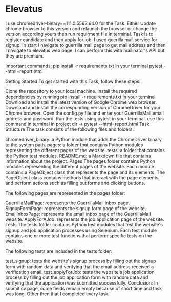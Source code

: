 # Elevatus
I use chromedriver-binary==111.0.5563.64.0 for the Task. Either Update chrome browser to this version and relaunch the browser or change the version according yours then run requirment file in terminal.
Task is to register candidate and then apply for job.
I used guerilla mail service for signup. In start I navigate to guerrilla mail page to get mail address and then I navigate to elevatus web page. I can perform this with mailinator's API but they are premium.

Important commands:
pip install -r requirements.txt in your terminal
pytest --html=report.html

Getting Started
To get started with this Task, follow these steps:

Clone the repository to your local machine.
Install the required dependencies by running pip install -r requirements.txt in your terminal
Download and install the latest version of Google Chrome web browser.
Download and install the corresponding version of ChromeDriver for your Chrome browser.
Open the config.py file and enter your GuerrillaMail email address and password.
Run the tests using pytest in your terminal. use this command in terminal in project dir -> pytest --html=report.html
Task Structure
The task consists of the following files and folders:

chromedriver_binary: a Python module that adds the ChromeDriver binary to the system path.
pages: a folder that contains Python modules representing the different pages of the website.
tests: a folder that contains the Python test modules.
README.md: a Markdown file that contains information about the project.
Pages
The pages folder contains Python modules representing the different pages of the website. Each module contains a PageObject class that represents the page and its elements. The PageObject class contains methods that interact with the page elements and perform actions such as filling out forms and clicking buttons.

The following pages are represented in the pages folder:

GuerrillaMailPage: represents the GuerrillaMail inbox page.
SignupFormPage: represents the signup form page of the website.
EmailInboxPage: represents the email inbox page of the GuerrillaMail website.
ApplyForAJob: represents the job application page of the website.
Tests
The tests folder contains Python test modules that test the website's signup and job application processes using Selenium. Each test module contains one or more test functions that perform specific tests on the website.

The following tests are included in the tests folder:

test_signup: tests the website's signup process by filling out the signup form with random data and verifying that the email address received a verification email.
test_applyForJob: tests the website's job application process by filling out the job application form with random data and verifying that the application was submitted successfully.
Conclusion:
In submit cv page, some fields remain empty because of short time and task was long. Other then that I completed every task.
